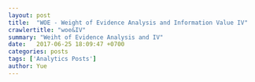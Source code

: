 ```yaml
---
layout: post
title:  "WOE - Weight of Evidence Analysis and Information Value IV"
crawlertitle: "woe&IV"
summary: "Weiht of Evidence Analysis and IV"
date:   2017-06-25 18:09:47 +0700
categories: posts
tags: ['Analytics Posts']
author: Yue
---
```


